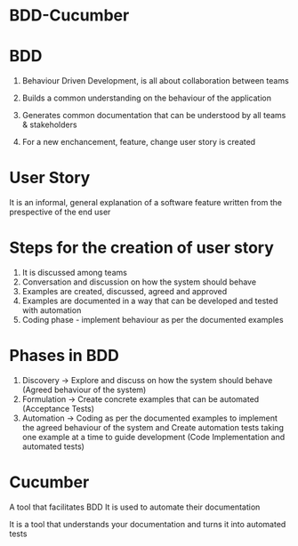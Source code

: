 # BDD-Cucumber

# BDD

1) Behaviour Driven Development, is all about collaboration between teams

2) Builds a common understanding on the behaviour of the application

3) Generates common documentation that can be understood by all teams & stakeholders

4) For a new enchancement, feature, change user story is created

# User Story
It is an informal, general explanation of a software feature written from the prespective of the end user

# Steps for the creation of user story
1) It is discussed among teams
2) Conversation and discussion on how the system should behave
3) Examples are created, discussed, agreed and approved
4) Examples are documented in a way that can be developed and tested with automation 
5) Coding phase - implement behaviour as per the documented examples

# Phases in BDD

 1) Discovery -> Explore and discuss on how the system should behave (Agreed behaviour of the system)
 2) Formulation -> Create concrete examples that can be automated (Acceptance Tests)
 3) Automation ->  Coding as per the documented examples to implement the agreed behaviour of the system
                   and Create automation tests taking one example at a time to guide development (Code Implementation and automated tests)

# Cucumber
A tool that facilitates BDD
It is used to automate their documentation

It is a tool that understands your documentation and turns it into automated tests
